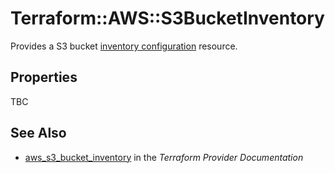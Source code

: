 # Terraform::AWS::S3BucketInventory

Provides a S3 bucket [inventory configuration](https://docs.aws.amazon.com/AmazonS3/latest/dev/storage-inventory.html) resource.

## Properties

TBC

## See Also

* [aws_s3_bucket_inventory](https://www.terraform.io/docs/providers/aws/r/s3_bucket_inventory.html) in the _Terraform Provider Documentation_
